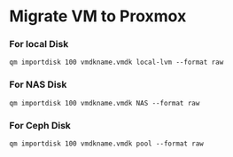 # Migrate VM to Proxmox

### For local Disk
```
qm importdisk 100 vmdkname.vmdk local-lvm --format raw 
```
### For NAS Disk
```
qm importdisk 100 vmdkname.vmdk NAS --format raw
```
### For Ceph Disk
```
qm importdisk 100 vmdkname.vmdk pool --format raw 
```
